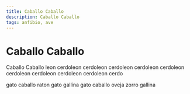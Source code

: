 ```yaml
---
title: Caballo Caballo
description: Caballo Caballo
tags: anfibio, ave
---
```


# Caballo Caballo

Caballo Caballo leon cerdoleon cerdoleon cerdoleon cerdoleon cerdoleon cerdoleon cerdoleon cerdoleon cerdoleon cerdo

gato caballo raton gato gallina gato caballo oveja zorro gallina